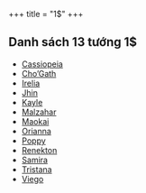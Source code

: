+++
title = "1$"
+++

## Danh sách 13 tướng 1$
- [Cassiopeia](/1cost/cassiopeia/)
- [Cho’Gath](/1cost/chogath/)
- [Irelia](/1cost/irelia/)
- [Jhin](/1cost/jhin/)
- [Kayle](/1cost/kayle/)
- [Malzahar](/1cost/malzahar/)
- [Maokai](/1cost/maokai/)
- [Orianna](/1cost/orianna/)
- [Poppy](/1cost/poppy/)
- [Renekton](/1cost/renekton/)
- [Samira](/1cost/samira/)
- [Tristana](/1cost/tristana/)
- [Viego](/1cost/viego/)
